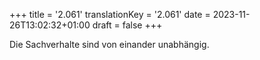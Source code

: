 +++
title = '2.061'
translationKey = '2.061'
date = 2023-11-26T13:02:32+01:00
draft = false
+++

Die Sachverhalte sind von einander unabhängig.

